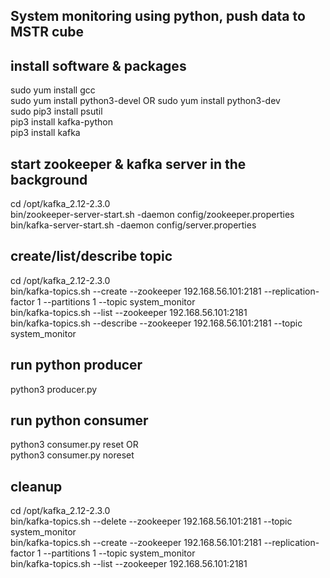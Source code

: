 ## System monitoring using python, push data to MSTR cube 

## install software & packages
sudo yum install gcc <br />
sudo yum install python3-devel OR sudo yum install python3-dev <br />
sudo pip3 install psutil <br /> 
pip3 install kafka-python <br />
pip3 install kafka <br />

## start zookeeper & kafka server in the background
cd /opt/kafka_2.12-2.3.0 <br /> 
bin/zookeeper-server-start.sh -daemon config/zookeeper.properties  <br />
bin/kafka-server-start.sh -daemon config/server.properties <br />

## create/list/describe topic
cd /opt/kafka_2.12-2.3.0  <br />
bin/kafka-topics.sh --create --zookeeper 192.168.56.101:2181 --replication-factor 1 --partitions 1 --topic system_monitor <br />
bin/kafka-topics.sh --list --zookeeper 192.168.56.101:2181 <br />
bin/kafka-topics.sh --describe --zookeeper 192.168.56.101:2181 --topic system_monitor <br />

## run python producer
python3 producer.py  <br />

## run python consumer
python3 consumer.py reset OR <br />
python3 consumer.py noreset <br />

## cleanup
cd /opt/kafka_2.12-2.3.0  <br />
bin/kafka-topics.sh --delete --zookeeper 192.168.56.101:2181 --topic system_monitor <br />
bin/kafka-topics.sh --create --zookeeper 192.168.56.101:2181 --replication-factor 1 --partitions 1 --topic system_monitor <br />
bin/kafka-topics.sh --list --zookeeper 192.168.56.101:2181 <br />
